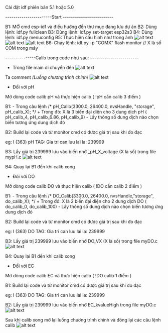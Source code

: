 Cài đặt idf phiên bản 5.1 hoặc 5.0 

-----------------------Start -------------------------

B1: MỞ cmd esp-idf và điều hướng đến thư mục đang lưu dự án
B2: Dùng lệnh: idf.py fullclean
B3: Đùng lệnh: idf.py set-target esp32s3
B4: Dùng lệnh: idf.py menuconfig
B5: Thực hiện cấu hình như trong ảnh 
![alt text](mcu1/images/wifi.png)
![alt text](mcu1/images/LCD.png)
![alt text](mcu1/images/flash.png)
B6: Chạy lệnh: idf.py -p "COMX" flash monitor  // X là số COM trong máy 


---------------Calib trong code như sau: ------------------------


- Trong file main di chuyển đến 
![alt text](mcu1/images/main.png)

Ta comment  /*Luồng chương trình chính*/
![alt text](mcu1/images/main1.png)

* Đối với pH 

Mở dòng code calib pH và thực hiện calib ( !pH cần calib 3 điểm )

B1: 
    - Trong câu lệnh /*  pH_Calib(3300.0, 26400.0, nvsHandle, "storage", pH_calib_X);  */
      + Trong đó: X là 3 biến đại diện cho 3 dung dịch pH ( pH_calib_4, pH_calib_6.86, pH_calib_9)
    - Lấy thông số dung dịch nào chọn biến tương ứng dung dịch đó

B2: Build lại code và từ monitor cmd có được giá trị sau khi đo đạc 

eg: I (363) pH TAG: Gia tri can luu lai la: 239999 

B3: Lấy giá trị 239999  lưu vào biến nhớ  _pH_X_voltage (X là số) trong file mypH.c
![alt text](mcu1/images/ph.png)

B4: Quay lại B1 đến khi calib xong 


* Đối với DO

Mở dòng code calib DO và thực hiện calib ( !DO cần calib 2 điểm )

B1: 
    - Trong câu lệnh /*  DO_Calib(3300.0, 26400.0, nvsHandle,"storage", do_calib_X);   */
      + Trong đó: X là 2 biến đại diện cho 2 dung dịch DO ( do_calib_0, do_calib_100)
    - Lấy thông số dung dịch nào chọn biến tương ứng dung dịch đó

B2: Build lại code và từ monitor cmd có được giá trị sau khi đo đạc 

eg: I (363)  DO TAG: Gia tri can luu lai la: 239999 

B3: Lấy giá trị 239999  lưu vào biến nhớ  DO_VX (X là số) trong file myDO.c
![alt text](mcu1/images/do.png)

B4: Quay lại B1 đến khi calib xong 

* Đối với EC

Mở dòng code calib EC và thực hiện calib ( !DO calib 1 điểm )

B1: Build lại code và từ monitor cmd có được giá trị sau khi đo đạc 

eg: I (363)  DO TAG: Gia tri can luu lai la: 239999 

B2: Lấy giá trị 239999  lưu vào biến nhớ  EC_kvalueHigh trong file myDO.c
![alt text](mcu1/images/ec.png)


Sau khi calib xong mở lại luồng chương trình chính và đóng lại các câu lệnh calib 
![alt text](mcu1/images/all.png)